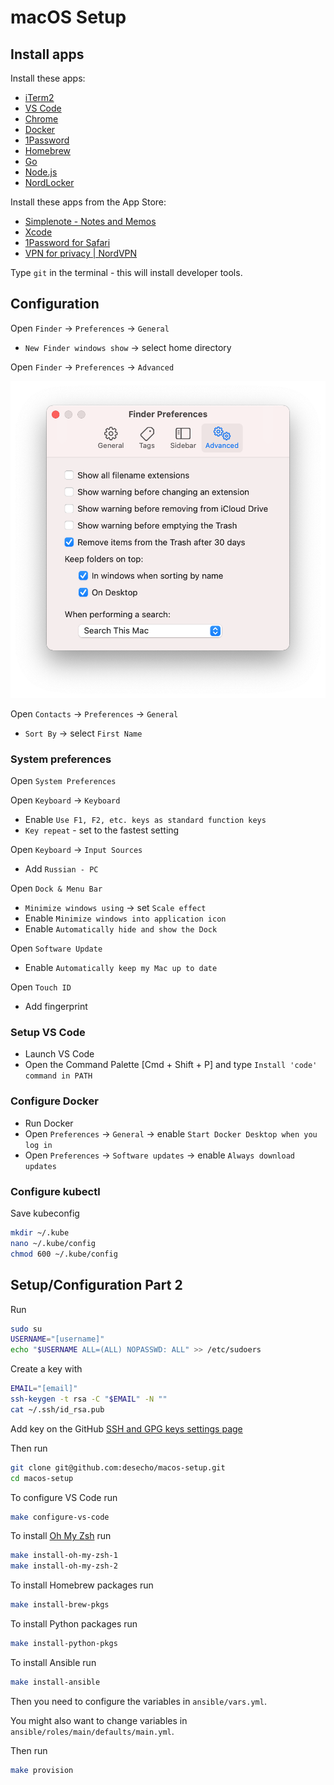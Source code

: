 # macOS Setup

## Install apps

Install these apps:

* [iTerm2](http://www.iterm2.com/)
* [VS Code](https://code.visualstudio.com/)
* [Chrome](https://www.google.com/intl/en/chrome/browser/)
* [Docker](https://docs.docker.com/engine/install/)
* [1Password](https://1password.com/)
* [Homebrew](http://brew.sh/)
* [Go](https://go.dev/dl/)
* [Node.js](https://nodejs.org/en/)
* [NordLocker](https://nordlocker.com/download/mac/)

Install these apps from the App Store:

* [Simplenote - Notes and Memos](https://apps.apple.com/ca/app/simplenote-notes-and-memos/id692867256?mt=12)
* [Xcode](https://apps.apple.com/ca/app/xcode/id497799835?mt=12)
* [1Password for Safari](https://apps.apple.com/ca/app/1password-for-safari/id1569813296?mt=12)
* [VPN for privacy | NordVPN](https://apps.apple.com/ca/app/vpn-for-privacy-nordvpn/id905953485)

Type `git` in the terminal - this will install developer tools.

## Configuration

Open `Finder` → `Preferences` → `General`

* `New Finder windows show` → select home directory

Open `Finder` → `Preferences` → `Advanced`

![Finder preferences advanced](images/finder-preferences-advanced.png)

Open `Contacts` → `Preferences` → `General`

* `Sort By` → select `First Name`

### System preferences

Open `System Preferences`

Open `Keyboard` → `Keyboard`

* Enable `Use F1, F2, etc. keys as standard function keys`
* `Key repeat` - set to the fastest setting

Open `Keyboard` → `Input Sources`

* Add `Russian - PC`

Open `Dock & Menu Bar`

* `Minimize windows using` → set `Scale effect`
* Enable `Minimize windows into application icon`
* Enable `Automatically hide and show the Dock`

Open `Software Update`

* Enable `Automatically keep my Mac up to date`

Open `Touch ID`

* Add fingerprint

### Setup VS Code

* Launch VS Code
* Open the Command Palette [Cmd + Shift + P] and type `Install 'code' command in PATH`

### Configure Docker

* Run Docker
* Open `Preferences` → `General` → enable `Start Docker Desktop when you log in`
* Open `Preferences` → `Software updates` → enable `Always download updates`

### Configure kubectl

Save kubeconfig

```bash
mkdir ~/.kube
nano ~/.kube/config
chmod 600 ~/.kube/config
```

## Setup/Configuration Part 2

Run

```bash
sudo su
USERNAME="[username]"
echo "$USERNAME ALL=(ALL) NOPASSWD: ALL" >> /etc/sudoers
```

Create a key with

```bash
EMAIL="[email]"
ssh-keygen -t rsa -C "$EMAIL" -N ""
cat ~/.ssh/id_rsa.pub
```

Add key on the GitHub [SSH and GPG keys settings page](https://github.com/settings/keys)

Then run

```bash
git clone git@github.com:desecho/macos-setup.git
cd macos-setup
```

To configure VS Code run

```bash
make configure-vs-code
```

To install [Oh My Zsh](https://github.com/robbyrussell/oh-my-zsh) run

```bash
make install-oh-my-zsh-1
make install-oh-my-zsh-2
```

To install Homebrew packages run

```bash
make install-brew-pkgs
```

To install Python packages run

```bash
make install-python-pkgs
```

To install Ansible run

```bash
make install-ansible
```

Then you need to configure the variables in `ansible/vars.yml`.

You might also want to change variables in `ansible/roles/main/defaults/main.yml`.

Then run

```bash
make provision
```
